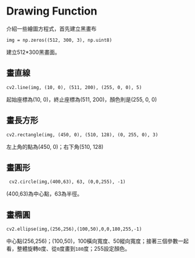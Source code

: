 # Drawing Function

介紹一些繪圖方程式，首先建立黑畫布

```
img = np.zeros((512, 300, 3), np.uint8)
```

建立512*300黑畫面。

## 畫直線

```
cv2.line(img, (10, 0), (511, 200), (255, 0, 0), 5)
```

起始座標為(10, 0)，終止座標為(511, 200)，顏色則是(255, 0, 0)

## 畫長方形

```
cv2.rectangle(img, (450, 0), (510, 128), (0, 255, 0), 3)
```

左上角的點為(450, 0)；右下角(510, 128)

## 畫圓形

```
 cv2.circle(img,(400,63), 63, (0,0,255), -1)
```

(400,63)為中心點，63為半徑。

## 畫橢圓

```
cv2.ellipse(img,(256,256),(100,50),0,0,180,255,-1)
```

中心點(256,256)；(100,50)，100橫向寬度、50縱向寬度；接著三個參數一起看，整體旋轉`0`度、從`0`度畫到`180`度；255設定顏色。